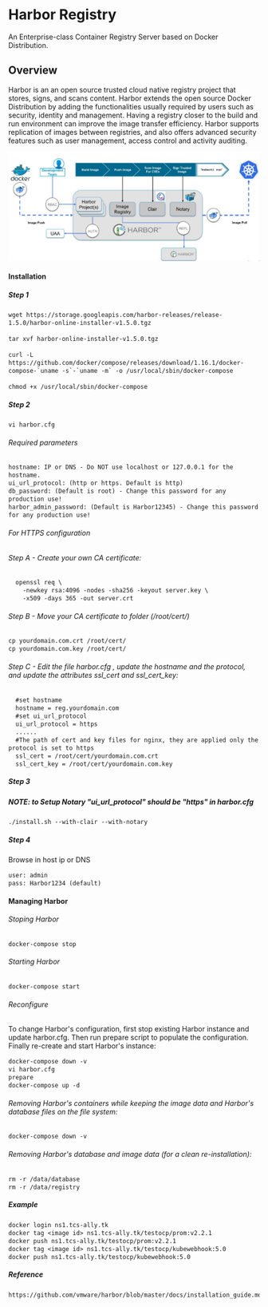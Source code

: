 # Harbor Registry
An Enterprise-class Container Registry Server based on Docker Distribution. 

## Overview
Harbor is an an open source trusted cloud native registry project that stores, signs, and scans content. Harbor extends the open source Docker Distribution by adding the functionalities usually required by users such as security, identity and management. Having a registry closer to the build and run environment can improve the image transfer efficiency. Harbor supports replication of images between registries, and also offers advanced security features such as user management, access control and activity auditing.

<p align="center">
  <img src="https://github.com/prasenforu/openshift-origin-aws/blob/master/registry/harbor.PNG">
</p>

#### Installation

##### Step 1

```
wget https://storage.googleapis.com/harbor-releases/release-1.5.0/harbor-online-installer-v1.5.0.tgz

tar xvf harbor-online-installer-v1.5.0.tgz

curl -L https://github.com/docker/compose/releases/download/1.16.1/docker-compose-`uname -s`-`uname -m` -o /usr/local/sbin/docker-compose

chmod +x /usr/local/sbin/docker-compose
```
##### Step 2
```
vi harbor.cfg
```
###### Required parameters 
```
hostname: IP or DNS - Do NOT use localhost or 127.0.0.1 for the hostname.
ui_url_protocol: (http or https. Default is http)
db_password: (Default is root) - Change this password for any production use!
harbor_admin_password: (Default is Harbor12345) - Change this password for any production use!
```
###### For HTTPS configuration

###### Step A - Create your own CA certificate:

```
  openssl req \
    -newkey rsa:4096 -nodes -sha256 -keyout server.key \
    -x509 -days 365 -out server.crt
```
###### Step B - Move your CA certificate to folder (/root/cert/)

```
cp yourdomain.com.crt /root/cert/
cp yourdomain.com.key /root/cert/ 
```

###### Step C - Edit the file harbor.cfg , update the hostname and the protocol, and update the attributes ssl_cert and ssl_cert_key:

```
  #set hostname
  hostname = reg.yourdomain.com
  #set ui_url_protocol
  ui_url_protocol = https
  ......
  #The path of cert and key files for nginx, they are applied only the protocol is set to https 
  ssl_cert = /root/cert/yourdomain.com.crt
  ssl_cert_key = /root/cert/yourdomain.com.key
```

##### Step 3
##### NOTE: to Setup Notary "ui_url_protocol" should be "https" in harbor.cfg 
```
./install.sh --with-clair --with-notary
```

##### Step 4

Browse in host ip or DNS
```
user: admin
pass: Harbor1234 (default)
```
#### Managing Harbor

###### Stoping Harbor
```
docker-compose stop
```

###### Starting Harbor
```
docker-compose start
```

###### Reconfigure 
To change Harbor's configuration, first stop existing Harbor instance and update harbor.cfg. Then run prepare script to populate the configuration. Finally re-create and start Harbor's instance:

```
docker-compose down -v
vi harbor.cfg
prepare
docker-compose up -d
```
###### Removing Harbor's containers while keeping the image data and Harbor's database files on the file system:

```
docker-compose down -v
```

###### Removing Harbor's database and image data (for a clean re-installation):

```
rm -r /data/database
rm -r /data/registry
```

##### Example

```
docker login ns1.tcs-ally.tk
docker tag <image id> ns1.tcs-ally.tk/testocp/prom:v2.2.1
docker push ns1.tcs-ally.tk/testocp/prom:v2.2.1
docker tag <image id> ns1.tcs-ally.tk/testocp/kubewebhook:5.0
docker push ns1.tcs-ally.tk/testocp/kubewebhook:5.0
```

##### Reference

```
https://github.com/vmware/harbor/blob/master/docs/installation_guide.md
```

